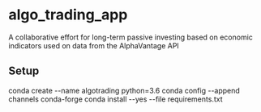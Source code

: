 # algo_trading_app
A collaborative effort for long-term passive investing based on economic indicators used on data from the AlphaVantage API



## Setup


conda create --name algotrading python=3.6
conda config --append channels conda-forge
conda install --yes --file requirements.txt

